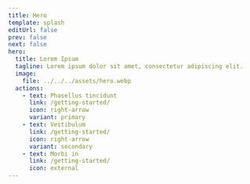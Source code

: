 ```yaml
---
title: Hero
template: splash
editUrl: false
prev: false
next: false
hero:
  title: Lorem Ipsum
  tagline: Lorem ipsum dolor sit amet, consectetur adipiscing elit.
  image:
    file: ../../../assets/hero.webp
  actions:
    - text: Phasellus tincidunt
      link: /getting-started/
      icon: right-arrow
      variant: primary
    - text: Vestibulum
      link: /getting-started/
      icon: right-arrow
      variant: secondary
    - text: Morbi in
      link: /getting-started/
      icon: external
---
```

